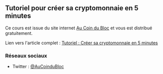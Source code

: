 ## Tutoriel pour créer sa cryptomonnaie en 5 minutes

Ce cours est issue du site internet [Au Coin du Bloc](https://aucoindubloc.com/) et vous est distribué gratuitement.

Lien vers l'article complet : [Tutoriel : Créer sa cryptomonnaie en 5 minutes](https://aucoindubloc.com/tutoriel-comment-creer-sa-cryptomonnaie-en-5-minutes) 

### Réseaux sociaux

- Twitter : [@AuCoinduBloc](https://twitter.com/AucoinDubloc) 